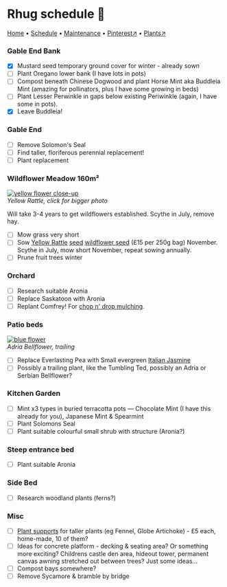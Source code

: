# Rhug schedule 📆

[Home](https://grwd.uk/rhug/) • [Schedule](https://grwd.uk/rhug/schedule) • [Maintenance](https://grwd.uk/rhug/management) • [Pinterest↗](https://pinterest.co.uk/NatureWorksGarden/rhug) • [Plants↗](https://bit.ly/rhug-plants)

### Gable End Bank

* [x] Mustard seed temporary ground cover for winter - already sown
* [ ] Plant Oregano lower bank (I have lots in pots)
* [ ] Compost beneath Chinese Dogwood and plant Horse Mint aka Buddleia Mint (amazing for pollinators, plus I have some growing in beds)
* [ ] Plant Lesser Perwinkle in gaps below existing Periwinkle (again, I have some in pots).
* [x] Leave Buddleia!

### Gable End

* [ ] Remove Solomon's Seal
* [ ] Find taller, floriferous perennial replacement!
* [ ] Plant replacement

### Wildflower Meadow 160m²

[![yellow flower close-up](https://res.cloudinary.com/growdigital/image/upload/w_320/v1660749073/rhug/yellow-rattle.jpg)](https://res.cloudinary.com/growdigital/image/upload/v1660749073/rhug/yellow-rattle.jpg)  
_Yellow Rattle, click for bigger photo_

Will take 3-4 years to get wildflowers established. Scythe in July, remove hay.

* [ ] Mow grass very short
* [ ] Sow [Yellow Rattle](https://meadows.plantlife.org.uk/making-meadows/yellow-rattle/) [seed](https://www.naturescape.co.uk/product/yellow-rattle-seed-rhinanthus-minor/) [wildflower seed](http://wyndrushwild.co.uk/products/wild-meadow-seed/buy-the-seed/) (£15 per 250g bag) November. Scythe in July, mow short November, repeat sowing annually.
* [ ] Prune fruit trees winter

### Orchard

* [ ] Research suitable Aronia
* [ ] Replace Saskatoon with Aronia
* [ ] Replant Comfrey! For [chop n' drop mulching](https://www.natureworks.org.uk/chop-n-drop/).

### Patio beds

[![blue flower](https://res.cloudinary.com/growdigital/image/upload/w_320/v1660750311/rhug/adria-bellflower.jpg)](https://res.cloudinary.com/growdigital/image/upload/v1660750311/rhug/adria-bellflower.jpg)  
_Adria Bellflower, trailing_

* [ ] Replace Everlasting Pea with Small evergreen [Italian Jasmine](https://www.rhs.org.uk/plants/47929/jasminum-humile-revolutum/details)
* [ ] Possibly a trailing plant, like the Tumbling Ted, possibly an Adria or Serbian Bellflower? 

### Kitchen Garden

* [ ] Mint x3 types in buried terracotta pots — Chocolate Mint (I have this already for you), Japanese Mint & Spearmint
* [ ] Plant Solomons Seal
* [ ] Plant suitable colourful small shrub with structure (Aronia?)

### Steep entrance bed

* [ ] Plant suitable Aronia

### Side Bed

* [ ] Research woodland plants (ferns?)

### Misc

* [ ] [Plant supports](https://www.gardenersworld.com/how-to/grow-plants/how-to-make-steel-rod-plant-supports/) for taller plants (eg Fennel, Globe Artichoke) - £5 each, home-made, 10 of them?
* [ ] Ideas for concrete platform - decking & seating area? Or something more exciting? Childrens castle den area, hideout tower, permanent canvas awning stretched out between trees? Just some ideas…
* [ ] Compost bays somewhere?
* [ ] Remove Sycamore & bramble by bridge
